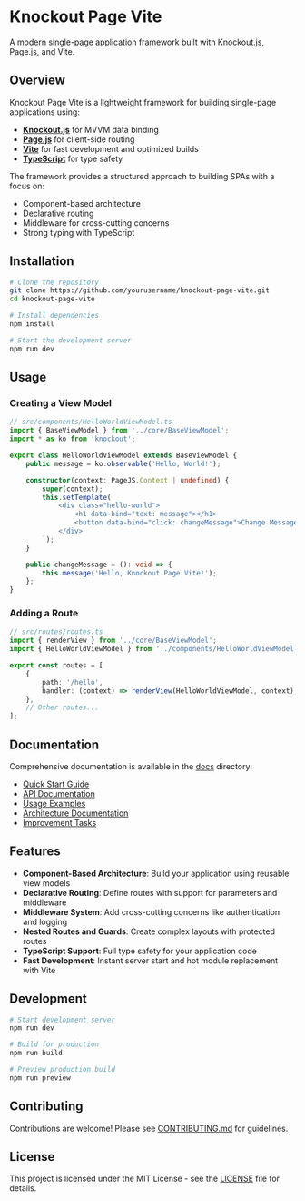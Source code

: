 # Knockout Page Vite

A modern single-page application framework built with Knockout.js, Page.js, and Vite.

## Overview

Knockout Page Vite is a lightweight framework for building single-page applications using:

- **[Knockout.js](https://knockoutjs.com/)** for MVVM data binding
- **[Page.js](https://github.com/visionmedia/page.js)** for client-side routing
- **[Vite](https://vitejs.dev/)** for fast development and optimized builds
- **[TypeScript](https://www.typescriptlang.org/)** for type safety

The framework provides a structured approach to building SPAs with a focus on:

- Component-based architecture
- Declarative routing
- Middleware for cross-cutting concerns
- Strong typing with TypeScript

## Installation

```bash
# Clone the repository
git clone https://github.com/yourusername/knockout-page-vite.git
cd knockout-page-vite

# Install dependencies
npm install

# Start the development server
npm run dev
```

## Usage

### Creating a View Model

```typescript
// src/components/HelloWorldViewModel.ts
import { BaseViewModel } from '../core/BaseViewModel';
import * as ko from 'knockout';

export class HelloWorldViewModel extends BaseViewModel {
    public message = ko.observable('Hello, World!');

    constructor(context: PageJS.Context | undefined) {
        super(context);
        this.setTemplate(`
            <div class="hello-world">
                <h1 data-bind="text: message"></h1>
                <button data-bind="click: changeMessage">Change Message</button>
            </div>
        `);
    }

    public changeMessage = (): void => {
        this.message('Hello, Knockout Page Vite!');
    };
}
```

### Adding a Route

```typescript
// src/routes/routes.ts
import { renderView } from '../core/BaseViewModel';
import { HelloWorldViewModel } from '../components/HelloWorldViewModel';

export const routes = [
    {
        path: '/hello',
        handler: (context) => renderView(HelloWorldViewModel, context),
    },
    // Other routes...
];
```

## Documentation

Comprehensive documentation is available in the [docs](docs) directory:

- [Quick Start Guide](docs/README.md#quick-start-guide)
- [API Documentation](docs/README.md#api-documentation)
- [Usage Examples](docs/README.md#usage-examples)
- [Architecture Documentation](docs/architecture.md)
- [Improvement Tasks](docs/tasks.md)

## Features

- **Component-Based Architecture**: Build your application using reusable view models
- **Declarative Routing**: Define routes with support for parameters and middleware
- **Middleware System**: Add cross-cutting concerns like authentication and logging
- **Nested Routes and Guards**: Create complex layouts with protected routes
- **TypeScript Support**: Full type safety for your application code
- **Fast Development**: Instant server start and hot module replacement with Vite

## Development

```bash
# Start development server
npm run dev

# Build for production
npm run build

# Preview production build
npm run preview
```

## Contributing

Contributions are welcome! Please see [CONTRIBUTING.md](CONTRIBUTING.md) for guidelines.

## License

This project is licensed under the MIT License - see the [LICENSE](LICENSE) file for details.
